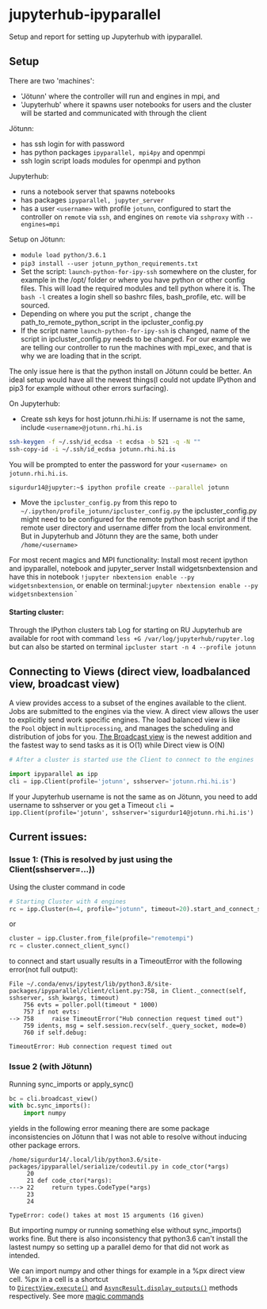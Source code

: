 # jupyterhub-ipyparallel
Setup and report for setting up Jupyterhub with ipyparallel. 


## Setup

There are two 'machines':

- 'Jötunn' where the controller will run and engines in mpi, and
- 'Jupyterhub' where it spawns user notebooks for users and the cluster will be started and communicated with through the client

Jötunn:

- has ssh login for <username> with password
- has python packages `ipyparallel, mpi4py` and openmpi
- ssh login script loads modules for openmpi and python

Jupyterhub:
- runs a notebook server that spawns notebooks
- has packages `ipyparallel, jupyter_server`
- has a user `<username>` with profile `jotunn`,
  configured to start the controller on `remote` via `ssh`,
  and engines on `remote` via `sshproxy` with `--engines=mpi`

Setup on Jötunn:

* `module load python/3.6.1` 
* `pip3 install --user jotunn_python_requirements.txt`
* Set the script: `launch-python-for-ipy-ssh` somewhere on the cluster, for example in the /opt/ folder or where you have python or other config files. This will load the required modules and tell python where it is. The `bash -l` creates a login shell so bashrc files, bash_profile, etc. will be sourced.
* Depending on where you put the script , change the path_to_remote_python_script in the ipcluster_config.py
* If the script name `launch-python-for-ipy-ssh` is changed, name of the script in ipcluster_config.py needs to be changed. 
For our example we are telling our controller to run the machines with mpi_exec, and that is why we are loading that in the script.

The only issue here is that the python install on Jötunn could be better. An ideal setup would have all the newest things(I could not update IPython and pip3 for example without other errors surfacing).


On Jupyterhub:

* Create ssh keys for host jotunn.rhi.hi.is: 
If username is not the same, include `<username>@jotunn.rhi.hi.is`
```bash
ssh-keygen -f ~/.ssh/id_ecdsa -t ecdsa -b 521 -q -N ""
ssh-copy-id -i ~/.ssh/id_ecdsa jotunn.rhi.hi.is
```
You will be prompted to enter the password for your `<username> on jotunn.rhi.hi.is`.

```bash
sigurdur14@jupyter:~$ ipython profile create --parallel jotunn
```

* Move the `ipcluster_config.py` from this repo to `~/.ipython/profile_jotunn/ipcluster_config.py`
the ipcluster_config.py might need to be configured for the remote python bash script and if the remote user directory and username differ from the local environment. But in Jupyterhub and Jötunn they are the same, both under `/home/<username>`

For most recent magics and MPI functionality:
Install most recent ipython and ipyparallel, notebook and jupyter_server
Install widgetsnbextension and have this in notebook `!jupyter nbextension enable --py widgetsnbextension`, or enable on terminal:`jupyter nbextension enable --py widgetsnbextension` `

#### Starting cluster:
Through the IPython clusters tab
Log for starting on RU Jupyterhub are available for root with command `less +G /var/log/jupyterhub/rupyter.log`
but can also be started on terminal `ipcluster start -n 4 --profile jotunn`

## Connecting to Views (direct view, loadbalanced view, broadcast view)
A view provides access to a subset of the engines available to the client. Jobs are submitted to the engines via the view. A direct view allows the user to explicitly send work specific engines. The load balanced view is like the `Pool` object in `multiprocessing`, and manages the scheduling and distribution of jobs for you. [The Broadcast view](https://ipyparallel.readthedocs.io/en/latest/examples/broadcast/Broadcast%20view.html) is the newest addition and the fastest way to send tasks as it is O(1) while Direct view is O(N)

```python
# After a cluster is started use the Client to connect to the engines

import ipyparallel as ipp
cli = ipp.Client(profile='jotunn', sshserver='jotunn.rhi.hi.is')

```
If your Jupyterhub username is not the same as on Jötunn,
you need to add username to sshserver or you get a Timeout `cli = ipp.Client(profile='jotunn', sshserver='sigurdur14@jotunn.rhi.hi.is')`


## Current issues:

### Issue 1: (This is resolved by just using the Client(sshserver=...))
Using the cluster command in code 
```python
# Starting Cluster with 4 engines
rc = ipp.Cluster(n=4, profile="jotunn", timeout=20).start_and_connect_sync()
```
or 
```python
cluster = ipp.Cluster.from_file(profile="remotempi")
rc = cluster.connect_client_sync()
```
to connect and start usually results in a TimeoutError with the following error(not full output):
```
File ~/.conda/envs/ipytest/lib/python3.8/site-packages/ipyparallel/client/client.py:758, in Client._connect(self, sshserver, ssh_kwargs, timeout)
    756 evts = poller.poll(timeout * 1000)
    757 if not evts:
--> 758     raise TimeoutError("Hub connection request timed out")
    759 idents, msg = self.session.recv(self._query_socket, mode=0)
    760 if self.debug:

TimeoutError: Hub connection request timed out
```

### Issue 2 (with Jötunn)
Running sync_imports or apply_sync()
```python
bc = cli.broadcast_view()
with bc.sync_imports(): 
    import numpy
```
yields in the following error meaning there are some package inconsistencies on Jötunn that I was not able to resolve without inducing other package errors.
```
/home/sigurdur14/.local/lib/python3.6/site-packages/ipyparallel/serialize/codeutil.py in code_ctor(*args)
     20 
     21 def code_ctor(*args):
---> 22     return types.CodeType(*args)
     23 
     24 

TypeError: code() takes at most 15 arguments (16 given)
```
But importing numpy or running something else without sync_imports() works fine. But there is also inconsistency that python3.6 can't install the lastest numpy so setting up a parallel demo for that did not work as intended.

We can import numpy and other things for example in a %px direct view cell. 
%px in a cell is a shortcut to [`DirectView.execute()`](https://ipyparallel.readthedocs.io/en/latest/api/ipyparallel.html#ipyparallel.DirectView.execute "ipyparallel.DirectView.execute") and [`AsyncResult.display_outputs()`](https://ipyparallel.readthedocs.io/en/latest/api/ipyparallel.html#ipyparallel.AsyncResult.display_outputs "ipyparallel.AsyncResult.display_outputs") methods respectively.
See more [magic commands](https://ipyparallel.readthedocs.io/en/latest/tutorial/magics.html)


